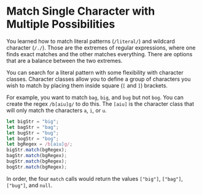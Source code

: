 # Match Single Character with Multiple Possibilities
You learned how to match literal patterns (```/literal/```) and wildcard character (```/./```). Those are the extremes of regular expressions, where one finds exact matches and the other matches everything. There are options that are a balance between the two extremes.

You can search for a literal pattern with some flexibility with character classes. Character classes allow you to define a group of characters you wish to match by placing them inside square (```[``` and ```]```) brackets.

For example, you want to match ```bag```, ```big```, and ```bug``` but not ```bog```. You can create the regex ```/b[aiu]g/``` to do this. The ```[aiu]``` is the character class that will only match the characters ```a```, ```i```, or ```u```.
```javascript
let bigStr = "big";
let bagStr = "bag";
let bugStr = "bug";
let bogStr = "bog";
let bgRegex = /b[aiu]g/;
bigStr.match(bgRegex);
bagStr.match(bgRegex);
bugStr.match(bgRegex);
bogStr.match(bgRegex);
```
In order, the four ```match``` calls would return the values ```["big"]```, ```["bag"]```, ```["bug"]```, and ```null```.

